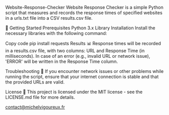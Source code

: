Website-Response-Checker
Website Response Checker is a simple Python script that measures and records the response times of specified websites in a urls.txt file into a CSV results.csv file.

🚀 Getting Started
Prerequisites
Python 3.x
Library Installation
Install the necessary libraries with the following command:

Copy code
pip install requests
Results 📊
Response times will be recorded in a results.csv file, with two columns: URL and Response Time (in milliseconds). In case of an error (e.g., invalid URL or network issue), 'ERROR' will be written in the Response Time column.

Troubleshooting 🐞
If you encounter network issues or other problems while running the script, ensure that your internet connection is stable and that the provided URLs are valid.

License 📖
This project is licensed under the MIT license - see the LICENSE.md file for more details.

contact@michelvigoureux.fr

